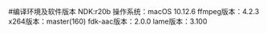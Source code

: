 #编译环境及软件版本
NDK:r20b
操作系统：macOS 10.12.6
ffmpeg版本：4.2.3
x264版本：master(160)
fdk-aac版本：2.0.0
lame版本：3.100



